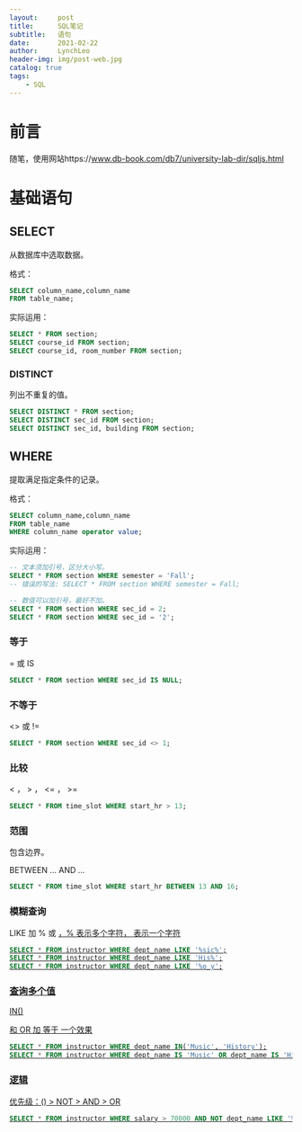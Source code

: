 ```yaml
---
layout:     post
title:      SQL笔记
subtitle:   语句
date:       2021-02-22
author:     LynchLeo
header-img: img/post-web.jpg
catalog: true
tags:
    - SQL
---
```


# 前言

随笔，使用网站https://www.db-book.com/db7/university-lab-dir/sqljs.html

# 基础语句

## SELECT

从数据库中选取数据。

格式：

```sql
SELECT column_name,column_name 
FROM table_name;
```

实际运用：

```sql
SELECT * FROM section;
SELECT course_id FROM section;
SELECT course_id, room_number FROM section;
```
### DISTINCT

列出不重复的值。

```sql
SELECT DISTINCT * FROM section;
SELECT DISTINCT sec_id FROM section;
SELECT DISTINCT sec_id, building FROM section;
```

## WHERE

提取满足指定条件的记录。

格式：

```sql
SELECT column_name,column_name 
FROM table_name 
WHERE column_name operator value;
```
实际运用：

```sql
-- 文本须加引号，区分大小写。
SELECT * FROM section WHERE semester = 'Fall';
-- 错误的写法: SELECT * FROM section WHERE semester = Fall;

-- 数值可以加引号，最好不加。
SELECT * FROM section WHERE sec_id = 2;
SELECT * FROM section WHERE sec_id = '2';
```

### 等于

= 或 IS

```sql
SELECT * FROM section WHERE sec_id IS NULL;
```

### 不等于

<> 或 !=

```sql
SELECT * FROM section WHERE sec_id <> 1;
```

### 比较

< ， > ， <= ， >=

```sql
SELECT * FROM time_slot WHERE start_hr > 13;
```

### 范围

包含边界。

BETWEEN ... AND ...

```sql
SELECT * FROM time_slot WHERE start_hr BETWEEN 13 AND 16;
```

### 模糊查询

LIKE 加 % 或 <u>，% 表示多个字符，<u> 表示一个字符

```sql
SELECT * FROM instructor WHERE dept_name LIKE '%sic%';
SELECT * FROM instructor WHERE dept_name LIKE 'His%';
SELECT * FROM instructor WHERE dept_name LIKE '%o_y';
```

### 查询多个值

IN()

和 OR 加 等于 一个效果

```sql
SELECT * FROM instructor WHERE dept_name IN('Music', 'History');
SELECT * FROM instructor WHERE dept_name IS 'Music' OR dept_name IS 'History';
```

### 逻辑

优先级：() > NOT > AND > OR

```sql
SELECT * FROM instructor WHERE salary > 70000 AND NOT dept_name LIKE '%sic%';
```
